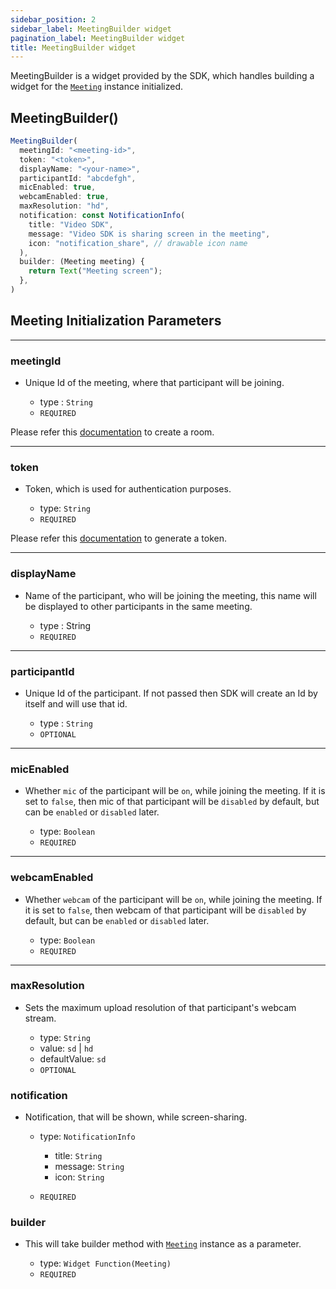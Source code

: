 ```yaml
---
sidebar_position: 2
sidebar_label: MeetingBuilder widget
pagination_label: MeetingBuilder widget
title: MeetingBuilder widget
---
```


<div class="sdk-api-ref">

MeetingBuilder is a widget provided by the SDK, which handles building a widget for the [`Meeting`](../meeting-class/introduction) instance initialized.

## MeetingBuilder()

```js
MeetingBuilder(
  meetingId: "<meeting-id>",
  token: "<token>",
  displayName: "<your-name>",
  participantId: "abcdefgh",
  micEnabled: true,
  webcamEnabled: true,
  maxResolution: "hd",
  notification: const NotificationInfo(
    title: "Video SDK",
    message: "Video SDK is sharing screen in the meeting",
    icon: "notification_share", // drawable icon name
  ),
  builder: (Meeting meeting) {
    return Text("Meeting screen");
  },
)
```

## Meeting Initialization Parameters

---

### meetingId

- Unique Id of the meeting, where that participant will be joining.

  - type : `String`
  - `REQUIRED`

Please refer this [documentation](/api-reference/realtime-communication/create-room) to create a room.

---

### token

- Token, which is used for authentication purposes.

  - type: `String`
  - `REQUIRED`

Please refer this [documentation](/api-reference/realtime-communication/intro/) to generate a token.

---

### displayName

- Name of the participant, who will be joining the meeting, this name will be displayed to other participants in the same meeting.

  - type : String
  - `REQUIRED`

---

### participantId

- Unique Id of the participant. If not passed then SDK will create an Id by itself and will use that id.

  - type : `String`
  - `OPTIONAL`

---

### micEnabled

- Whether `mic` of the participant will be `on`, while joining the meeting. If it is set to `false`, then mic of that participant will be `disabled` by default, but can be `enabled` or `disabled` later.

  - type: `Boolean`
  - `REQUIRED`

---

### webcamEnabled

- Whether `webcam` of the participant will be `on`, while joining the meeting. If it is set to `false`, then webcam of that participant will be `disabled` by default, but can be `enabled` or `disabled` later.

  - type: `Boolean`
  - `REQUIRED`

---

### maxResolution

- Sets the maximum upload resolution of that participant's webcam stream.

  - type: `String`
  - value: `sd` | `hd`
  - defaultValue: `sd`
  - `OPTIONAL`

### notification

- Notification, that will be shown, while screen-sharing.

  - type: `NotificationInfo`

    - title: `String`
    - message: `String`
    - icon: `String`

  - `REQUIRED`

### builder

- This will take builder method with [`Meeting`](../meeting-class/introduction) instance as a parameter.

  - type: `Widget Function(Meeting)`
  - `REQUIRED`

</div>
